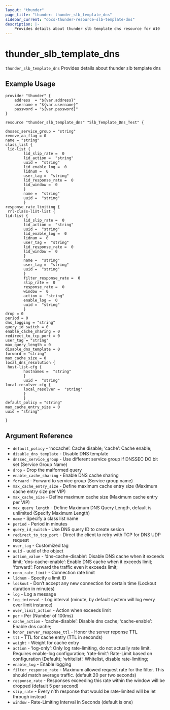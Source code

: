 ```yaml
---
layout: "thunder"
page_title: "thunder: thunder_slb_template_dns"
sidebar_current: "docs-thunder-resource-slb-template-dns"
description: |-
	Provides details about thunder slb template dns resource for A10
---
```


# thunder\_slb\_template\_dns

`thunder_slb_template_dns` Provides details about thunder slb template dns
## Example Usage


```hcl
provider "thunder" {
    address  = "${var.address}"
    username = "${var.username}"  
    password = "${var.password}"
}

resource "thunder_slb_template_dns" "Slb_Template_Dns_Test" {

dnssec_service_group = "string"
remove_aa_flag = 0
name = "string"
class_list {  
 lid-list {   
        lid_slip_rate =  0 
        lid_action =  "string" 
        uuid =  "string" 
        lid_enable_log =  0 
        lidnum =  0 
        user_tag =  "string" 
        lid_response_rate =  0 
        lid_window =  0 
        }
        name =  "string" 
        uuid =  "string" 
        }
response_rate_limiting {  
 rrl-class-list-list {   
lid-list {   
        lid_slip_rate =  0 
        lid_action =  "string" 
        uuid =  "string" 
        lid_enable_log =  0 
        lidnum =  0 
        user_tag =  "string" 
        lid_response_rate =  0 
        lid_window =  0 
        }
        name =  "string" 
        user_tag =  "string" 
        uuid =  "string" 
        }
        filter_response_rate =  0 
        slip_rate =  0 
        response_rate =  0 
        window =  0 
        action =  "string" 
        enable_log =  0 
        uuid =  "string" 
        }
drop = 0
period = 0
dns_logging = "string"
query_id_switch = 0
enable_cache_sharing = 0
redirect_to_tcp_port = 0
user_tag = "string"
max_query_length = 0
disable_dns_template = 0
forward = "string"
max_cache_size = 0
local_dns_resolution {  
 host-list-cfg {   
        hostnames =  "string" 
        }
        uuid =  "string" 
local-resolver-cfg {   
        local_resolver =  "string" 
        }
        }
default_policy = "string"
max_cache_entry_size = 0
uuid = "string"
 
}
```

## Argument Reference

* `default_policy` - ‘nocache’: Cache disable; ‘cache’: Cache enable;
* `disable_dns_template` - Disable DNS template
* `dnssec_service_group` - Use different service group if DNSSEC DO bit set (Service Group Name)
* `drop` - Drop the malformed query
* `enable_cache_sharing` - Enable DNS cache sharing
* `forward` - Forward to service group (Service group name)
* `max_cache_entry_size` - Define maximum cache entry size (Maximum cache entry size per VIP)
* `max_cache_size` - Define maximum cache size (Maximum cache entry per VIP)
* `max_query_length` - Define Maximum DNS Query Length, default is unlimited (Specify Maximum Length)
* `name` - Specify a class list name
* `period` - Period in minutes
* `query_id_switch` - Use DNS query ID to create sesion
* `redirect_to_tcp_port` - Direct the client to retry with TCP for DNS UDP request
* `user_tag` - Customized tag
* `uuid` - uuid of the object
* `action_value` - ‘dns-cache-disable’: Disable DNS cache when it exceeds limit; ‘dns-cache-enable’: Enable DNS cache when it exceeds limit; ‘forward’: Forward the traffic even it exceeds limit;
* `conn_rate_limit` - Connection rate limit
* `lidnum` - Specify a limit ID
* `lockout` - Don’t accept any new connection for certain time (Lockout duration in minutes)
* `log` - Log a message
* `log_interval` - Log interval (minute, by default system will log every over limit instance)
* `over_limit_action` - Action when exceeds limit
* `per` - Per (Number of 100ms)
* `cache_action` - ‘cache-disable’: Disable dns cache; ‘cache-enable’: Enable dns cache;
* `honor_server_response_ttl` - Honor the server reponse TTL
* `ttl` - TTL for cache entry (TTL in seconds)
* `weight` - Weight for cache entry
* `action` - ‘log-only’: Only log rate-limiting, do not actually rate limit. Requires enable-log configuration; ‘rate-limit’: Rate-Limit based on configuration (Default); ‘whitelist’: Whitelist, disable rate-limiting;
* `enable_log` - Enable logging
* `filter_response_rate` - Maximum allowed request rate for the filter. This should match average traffic. (default 20 per two seconds)
* `response_rate` - Responses exceeding this rate within the window will be dropped (default 5 per second)
* `slip_rate` - Every n’th response that would be rate-limited will be let through instead
* `window` - Rate-Limiting Interval in Seconds (default is one)
